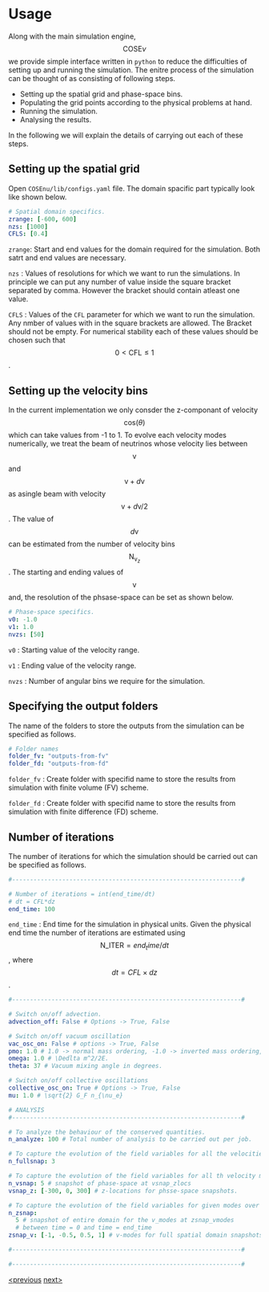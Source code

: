 <script src="https://cdn.mathjax.org/mathjax/latest/MathJax.js?config=TeX-AMS-MML_HTMLorMML" type="text/javascript"></script>

# Usage

Along with the main simulation engine, $$\text{COSE}\nu$$ we provide simple interface written in
`python` to reduce the difficulties of setting up and running the simulation. The enitre
process of the simulation can be thought of as consisting of following steps.

- Setting up the spatial grid and phase-space bins.
- Populating the grid points according to the physical problems at hand.
- Running the simulation.
- Analysing the results.

In the following we will explain the details of carrying out each of these steps.

## Setting up the spatial grid

Open `COSEnu/lib/configs.yaml` file. The domain spacific part typically
look like shown below.

```yml
# Spatial domain specifics.
zrange: [-600, 600]
nzs: [1000]
CFLS: [0.4]
```

`zrange`: Start and end values for the domain required for the simulation. Both satrt and end values are necessary.

`nzs` : Values of resolutions for which we want to run the simulations. In principle we can put any number of value
inside the square bracket separated by comma. However the bracket should contain atleast one value.

`CFLS` : Values of the `CFL` parameter for which we want to run the simulation. Any nmber of values with
in the square brackets are allowed. The Bracket should not be empty. For numerical stability each of these values
should be chosen such that $$ 0< \text{CFL} \leq 1$$.

## Setting up the velocity bins

In the current implementation we only consder the z-componant of velocity $$\text{cos}(\theta)$$
which can take values from -1 to 1. To evolve each velocity modes numerically, we treat the beam of
neutrinos whose velocity lies between $$\mathrm{v}$$ and $$\mathrm{v} + d\mathrm{v}$$ as asingle beam
with velocity $$\mathrm{v} + d\mathrm{v}/2$$. The value of $$d\mathrm{v}$$can be estimated from the number of
velocity bins $$\text{N}_{\mathrm{v}_z}$$. The starting and ending values of $$\mathrm{v}$$ and, the
resolution of the phsase-space can be set as shown below.

```yml
# Phase-space specifics.
v0: -1.0
v1: 1.0
nvzs: [50]
```

`v0` : Starting value of the velocity range.

`v1` : Ending value of the velocity range.

`nvzs` : Number of angular bins we require for the simulation.

## Specifying the output folders

The name of the folders to store the outputs from the simulation can be specified as follows.

```yml
# Folder names
folder_fv: "outputs-from-fv"
folder_fd: "outputs-from-fd"
```

`folder_fv` : Create folder with specifid name to store the results from simulation with finite
            volume (FV) scheme.
              
`folder_fd` : Create folder with specifid name to store the results from simulation with finite
              difference (FD) scheme.

## Number of iterations

The number of iterations for which the simulation should be carried out can be specified as follows.
```yml
#----------------------------------------------------------------#

# Number of iterations = int(end_time/dt)
# dt = CFL*dz
end_time: 100
```

`end_time` : End time for the simulation in physical units. Given the physical end time the number of iterations 
are estimated using $$\text{N_ITER} = end_time/dt$$, where $$ dt = CFL\times dz$$.

```yml
#----------------------------------------------------------------#

# Switch on/off advection.
advection_off: False # Options -> True, False

# Switch on/off vacuum oscillation
vac_osc_on: False # options -> True, False
pmo: 1.0 # 1.0 -> normal mass ordering, -1.0 -> inverted mass ordering, 0.0 -> no vacuum term.
omega: 1.0 # \Dedlta m^2/2E.
theta: 37 # Vacuum mixing angle in degrees.

# Switch on/off collective oscillations
collective_osc_on: True # Options -> True, False
mu: 1.0 # \sqrt{2} G_F n_{\nu_e}

# ANALYSIS
#----------------------------------------------------------------#

# To analyze the behaviour of the conserved quantities.
n_analyze: 100 # Total number of analysis to be carried out per job.

# To capture the evolution of the field variables for all the velocities over entire domain.
n_fullsnap: 3

# To capture the evolution of the field variables for all th velocity modes at given locations.
n_vsnap: 5 # snapshot of phase-space at vsnap_zlocs
vsnap_z: [-300, 0, 300] # z-locations for phsse-space snapshots.

# To capture the evolution of the field variables for given modes over the entire domain.
n_zsnap:
  5 # snapshot of entire domain for the v_modes at zsnap_vmodes
  # between time = 0 and time = end_time
zsnap_v: [-1, -0.5, 0.5, 1] # v-modes for full spatial domain snapshots.

#----------------------------------------------------------------#

#----------------------------------------------------------------#
```

[<previous](comp_setup.md) [next>]()
